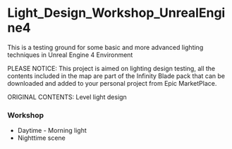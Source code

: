 # Light_Design_Workshop_UnrealEngine4
This is a testing ground for some basic and more advanced lighting techniques in Unreal Engine 4 Environment

PLEASE NOTICE: This project is aimed on lighting design testing, all the contents included in the map are part of the Infinity Blade pack that can be downloaded and added to your personal project from Epic MarketPlace. 

ORIGINAL CONTENTS: Level light design

 ### Workshop ###

+ Daytime - Morning light
+ Nighttime scene 
